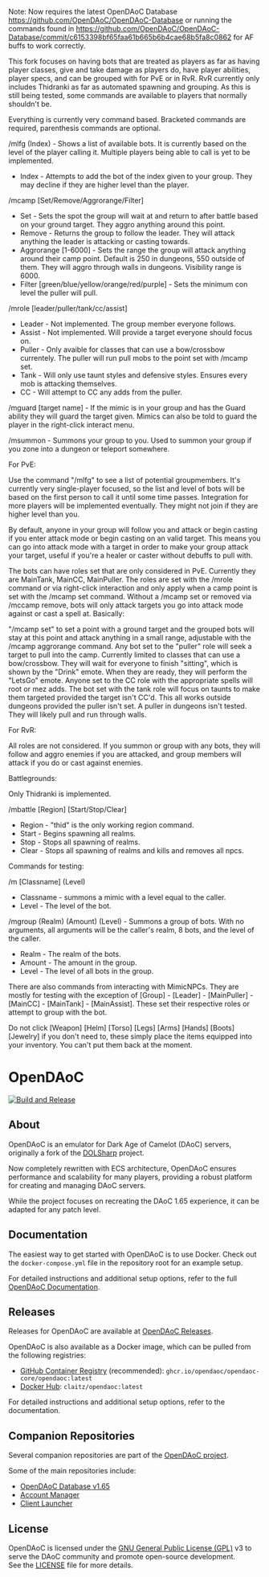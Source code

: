 Note: Now requires the latest OpenDAoC Database https://github.com/OpenDAoC/OpenDAoC-Database or running the commands found in https://github.com/OpenDAoC/OpenDAoC-Database/commit/c6153398bf65faa61b665b6b4cae68b5fa8c0862 for AF buffs to work correctly.

This fork focuses on having bots that are treated as players as far as having player classes, give and take damage as players do, have player abilities, player specs, and can be grouped with for PvE or in RvR. RvR currently only includes Thidranki as far as automated spawning and grouping. As this is still being tested, some commands are available to players that normally shouldn't be.

Everything is currently very command based. Bracketed commands are required, parenthesis commands are optional.

/mlfg (Index) - Shows a list of available bots. It is currently based on the level of the player calling it. Multiple players being able to call is yet to be implemented.
   - Index - Attempts to add the bot of the index given to your group. They may decline if they are higher level than the player.

/mcamp [Set/Remove/Aggrorange/Filter]
   - Set - Sets the spot the group will wait at and return to after battle based on your ground target. They aggro anything around this point.
   - Remove - Returns the group to follow the leader. They will attack anything the leader is attacking or casting towards.
   - Aggrorange [1-6000] - Sets the range the group will attack anything around their camp point. Default is 250 in dungeons, 550 outside of them. They will aggro through walls in dungeons. Visibility range is 6000.
   - Filter [green/blue/yellow/orange/red/purple] - Sets the minimum con level the puller will pull.

/mrole [leader/puller/tank/cc/assist]
   - Leader - Not implemented. The group member everyone follows.
   - Assist - Not implemented. Will provide a target everyone should focus on.
   - Puller - Only avaible for classes that can use a bow/crossbow currentely. The puller will run pull mobs to the point set with /mcamp set.
   - Tank - Will only use taunt styles and defensive styles. Ensures every mob is attacking themselves.
   - CC - Will attempt to CC any adds from the puller.

/mguard [target name] - If the mimic is in your group and has the Guard ability they will guard the target given. Mimics can also be told to guard the player in the right-click interact menu.

/msummon - Summons your group to you. Used to summon your group if you zone into a dungeon or teleport somewhere.

For PvE: 

   Use the command "/mlfg" to see a list of potential groupmembers. It's currently very single-player focused, so the list and level of bots will be based on the first person to call it until some time passes. Integration for more players will be implemented eventually. They might not join if they are higher level than you.

   By default, anyone in your group will follow you and attack or begin casting if you enter attack mode or begin casting on an valid target. This means you can go into attack mode with a target in order to make your group attack your target, useful if you're a healer or caster without debuffs to pull with.
   
   The bots can have roles set that are only considered in PvE. Currently they are MainTank, MainCC, MainPuller. The roles are set with the /mrole command or via right-click interaction and only apply when a camp point is set with the /mcamp set command. Without a /mcamp set or removed via /mccamp remove, bots will only attack targets you go into attack mode against or cast a spell at. Basically:

   "/mcamp set" to set a point with a ground target and the grouped bots will stay at this point and attack anything in a small range, adjustable with the /mcamp aggrorange command. Any bot set to the "puller" role will seek a target to pull into the camp. Currently limited to classes that can use a bow/crossbow. They will wait for everyone to finish "sitting", which is shown by the "Drink" emote. When they are ready, they will perform the "LetsGo" emote. Anyone set to the CC role with the appropriate spells will root or mez adds. The bot set with the tank role will focus on taunts to make them targeted provided the target isn't CC'd. This all works outside dungeons provided the puller isn't set. A puller in dungeons isn't tested. They will likely pull and run through walls.

For RvR:

   All roles are not considered. If you summon or group with any bots, they will follow and aggro enemies if you are attacked, and group members will attack if you do or cast against enemies. 
   
   Battlegrounds:
   
   Only Thidranki is implemented.
   
   /mbattle [Region] [Start/Stop/Clear]
   
   - Region - "thid" is the only working region command.
   - Start - Begins spawning all realms.
   - Stop - Stops all spawning of realms.
   - Clear - Stops all spawning of realms and kills and removes all npcs.
   

Commands for testing:

/m [Classname] (Level)
   - Classname - summons a mimic with a level equal to the caller.
   - Level - The level of the bot.

/mgroup (Realm) (Amount) (Level) - Summons a group of bots. With no arguments, all arguments will be the caller's realm, 8 bots, and the level of the caller.
- Realm - The realm of the bots.
- Amount - The amount in the group.
- Level - The level of all bots in the group.

There are also commands from interacting with MimicNPCs. They are mostly for testing with the exception of
[Group] - [Leader] - [MainPuller] - [MainCC] - [MainTank] - [MainAssist]. These set their respective roles or attempt to group with the bot.
 
Do not click [Weapon] [Helm] [Torso] [Legs] [Arms] [Hands] [Boots] [Jewelry]
if you don't need to, these simply place the items equipped into your inventory. You can't put them back at the moment.

# OpenDAoC
[![Build and Release](https://github.com/OpenDAoC/OpenDAoC-Core/actions/workflows/build-and-release.yml/badge.svg)](https://github.com/OpenDAoC/OpenDAoC-Core/actions/workflows/build-and-release.yml)

## About

OpenDAoC is an emulator for Dark Age of Camelot (DAoC) servers, originally a fork of the [DOLSharp](https://github.com/Dawn-of-Light/DOLSharp) project.

Now completely rewritten with ECS architecture, OpenDAoC ensures performance and scalability for many players, providing a robust platform for creating and managing DAoC servers.

While the project focuses on recreating the DAoC 1.65 experience, it can be adapted for any patch level.

## Documentation

The easiest way to get started with OpenDAoC is to use Docker. Check out the `docker-compose.yml` file in the repository root for an example setup.

For detailed instructions and additional setup options, refer to the full [OpenDAoC Documentation](https://www.opendaoc.com/docs/).

## Releases

Releases for OpenDAoC are available at [OpenDAoC Releases](https://github.com/OpenDAoC/OpenDAoC-Core/releases).

OpenDAoC is also available as a Docker image, which can be pulled from the following registries:

- [GitHub Container Registry](https://ghcr.io/opendaoc/opendaoc-core) (recommended): `ghcr.io/opendaoc/opendaoc-core/opendaoc:latest`
- [Docker Hub](https://hub.docker.com/repository/docker/claitz/opendaoc/): `claitz/opendaoc:latest`

For detailed instructions and additional setup options, refer to the documentation.

## Companion Repositories

Several companion repositories are part of the [OpenDAoC project](https://github.com/OpenDAoC).

Some of the main repositories include:

- [OpenDAoC Database v1.65](https://github.com/OpenDAoC/OpenDAoC-Database)
- [Account Manager](https://github.com/OpenDAoC/opendaoc-accountmanager)
- [Client Launcher](https://github.com/OpenDAoC/OpenDAoC-Launcher)

## License

OpenDAoC is licensed under the [GNU General Public License (GPL)](https://choosealicense.com/licenses/gpl-3.0/) v3 to serve the DAoC community and promote open-source development.  
See the [LICENSE](LICENSE) file for more details.
